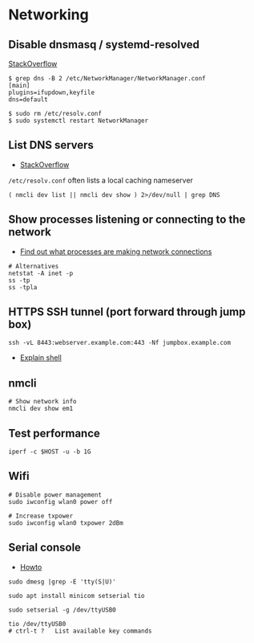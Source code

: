 # Networking

## Disable dnsmasq / systemd-resolved

[StackOverflow](https://askubuntu.com/a/907249)

```
$ grep dns -B 2 /etc/NetworkManager/NetworkManager.conf
[main]
plugins=ifupdown,keyfile
dns=default

$ sudo rm /etc/resolv.conf
$ sudo systemctl restart NetworkManager
```

## List DNS servers

* [StackOverflow](https://unix.stackexchange.com/a/77633)

`/etc/resolv.conf` often lists a local caching nameserver

```
( nmcli dev list || nmcli dev show ) 2>/dev/null | grep DNS
```

## Show processes listening or connecting to the network

* [Find out what processes are making network connections](https://shallowsky.com/blog/linux/monitor-net-connections.html)

```
# Alternatives
netstat -A inet -p
ss -tp
ss -tpla
```

## HTTPS SSH tunnel (port forward through jump box)

```
ssh -vL 8443:webserver.example.com:443 -Nf jumpbox.example.com
```
* [Explain shell](https://explainshell.com/explain?cmd=ssh++-vL+8443%3Awebserver.example.com%3A443+-Nf+jumpbox.example.com)

## nmcli

```
# Show network info
nmcli dev show em1
```

## Test performance
```
iperf -c $HOST -u -b 1G
```

## Wifi
```
# Disable power management
sudo iwconfig wlan0 power off

# Increase txpower
sudo iwconfig wlan0 txpower 2dBm
```

## Serial console

* [Howto](https://opensource.com/article/20/5/tio-linux)

```
sudo dmesg |grep -E 'tty(S|U)'

sudo apt install minicom setserial tio

sudo setserial -g /dev/ttyUSB0

tio /dev/ttyUSB0
# ctrl-t ?   List available key commands
```
